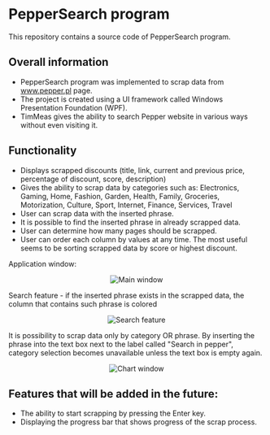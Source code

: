 # PepperSearch program

This repository contains a source code of PepperSearch program.

## Overall information

* PepperSearch program was implemented to scrap data from www.pepper.pl page.
* The project is created using a UI framework called Windows Presentation Foundation (WPF).
* TimMeas gives the ability to search Pepper website in various ways without even visiting it.

## Functionality
* Displays scrapped discounts (title, link, current and previous price, percentage of discount, score, description)
* Gives the ability to scrap data by categories such as: Electronics, Gaming, Home, Fashion, Garden, Health, Family, Groceries, Motorization, Culture, Sport, Internet, Finance, Services, Travel
* User can scrap data with the inserted phrase.
* It is possible to find the inserted phrase in already scrapped data.
* User can determine how many pages should be scrapped.
* User can order each column by values at any time. The most useful seems to be sorting scrapped data by score or highest discount.

Application window:

<p align="center">
  <img src="https://i.ibb.co/3NWpBYP/pepper-Search-Main.png" alt="Main window">
</p>

Search feature - if the inserted phrase exists in the scrapped data, the column that contains such phrase is colored

<p align="center">
  <img src="https://i.ibb.co/kg74g1X/pepper-Search-Search-Feature.png" alt="Search feature">
</p>

It is possibility to scrap data only by category OR phrase.
By inserting the phrase into the text box next to the label called "Search in pepper", category selection becomes unavailable unless the text box is empty again.

<p align="center">
  <img src="https://i.ibb.co/BLyRRQn/pepper-Search-Scrap-Feature.png" alt="Chart window">
</p>


## Features that will be added in the future:

* The ability to start scrapping by pressing the Enter key.
* Displaying the progress bar that shows progress of the scrap process.